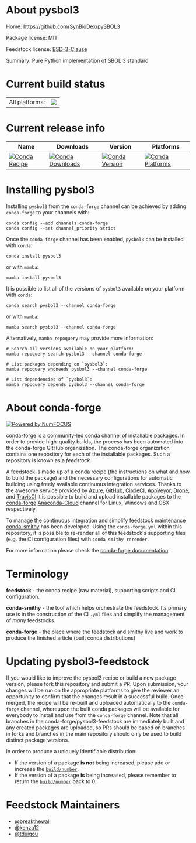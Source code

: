 About pysbol3
=============

Home: https://github.com/SynBioDex/pySBOL3

Package license: MIT

Feedstock license: [BSD-3-Clause](https://github.com/conda-forge/pysbol3-feedstock/blob/main/LICENSE.txt)

Summary: Pure Python implementation of SBOL 3 standard

Current build status
====================


<table><tr><td>All platforms:</td>
    <td>
      <a href="https://dev.azure.com/conda-forge/feedstock-builds/_build/latest?definitionId=15945&branchName=main">
        <img src="https://dev.azure.com/conda-forge/feedstock-builds/_apis/build/status/pysbol3-feedstock?branchName=main">
      </a>
    </td>
  </tr>
</table>

Current release info
====================

| Name | Downloads | Version | Platforms |
| --- | --- | --- | --- |
| [![Conda Recipe](https://img.shields.io/badge/recipe-pysbol3-green.svg)](https://anaconda.org/conda-forge/pysbol3) | [![Conda Downloads](https://img.shields.io/conda/dn/conda-forge/pysbol3.svg)](https://anaconda.org/conda-forge/pysbol3) | [![Conda Version](https://img.shields.io/conda/vn/conda-forge/pysbol3.svg)](https://anaconda.org/conda-forge/pysbol3) | [![Conda Platforms](https://img.shields.io/conda/pn/conda-forge/pysbol3.svg)](https://anaconda.org/conda-forge/pysbol3) |

Installing pysbol3
==================

Installing `pysbol3` from the `conda-forge` channel can be achieved by adding `conda-forge` to your channels with:

```
conda config --add channels conda-forge
conda config --set channel_priority strict
```

Once the `conda-forge` channel has been enabled, `pysbol3` can be installed with `conda`:

```
conda install pysbol3
```

or with `mamba`:

```
mamba install pysbol3
```

It is possible to list all of the versions of `pysbol3` available on your platform with `conda`:

```
conda search pysbol3 --channel conda-forge
```

or with `mamba`:

```
mamba search pysbol3 --channel conda-forge
```

Alternatively, `mamba repoquery` may provide more information:

```
# Search all versions available on your platform:
mamba repoquery search pysbol3 --channel conda-forge

# List packages depending on `pysbol3`:
mamba repoquery whoneeds pysbol3 --channel conda-forge

# List dependencies of `pysbol3`:
mamba repoquery depends pysbol3 --channel conda-forge
```


About conda-forge
=================

[![Powered by
NumFOCUS](https://img.shields.io/badge/powered%20by-NumFOCUS-orange.svg?style=flat&colorA=E1523D&colorB=007D8A)](https://numfocus.org)

conda-forge is a community-led conda channel of installable packages.
In order to provide high-quality builds, the process has been automated into the
conda-forge GitHub organization. The conda-forge organization contains one repository
for each of the installable packages. Such a repository is known as a *feedstock*.

A feedstock is made up of a conda recipe (the instructions on what and how to build
the package) and the necessary configurations for automatic building using freely
available continuous integration services. Thanks to the awesome service provided by
[Azure](https://azure.microsoft.com/en-us/services/devops/), [GitHub](https://github.com/),
[CircleCI](https://circleci.com/), [AppVeyor](https://www.appveyor.com/),
[Drone](https://cloud.drone.io/welcome), and [TravisCI](https://travis-ci.com/)
it is possible to build and upload installable packages to the
[conda-forge](https://anaconda.org/conda-forge) [Anaconda-Cloud](https://anaconda.org/)
channel for Linux, Windows and OSX respectively.

To manage the continuous integration and simplify feedstock maintenance
[conda-smithy](https://github.com/conda-forge/conda-smithy) has been developed.
Using the ``conda-forge.yml`` within this repository, it is possible to re-render all of
this feedstock's supporting files (e.g. the CI configuration files) with ``conda smithy rerender``.

For more information please check the [conda-forge documentation](https://conda-forge.org/docs/).

Terminology
===========

**feedstock** - the conda recipe (raw material), supporting scripts and CI configuration.

**conda-smithy** - the tool which helps orchestrate the feedstock.
                   Its primary use is in the construction of the CI ``.yml`` files
                   and simplify the management of *many* feedstocks.

**conda-forge** - the place where the feedstock and smithy live and work to
                  produce the finished article (built conda distributions)


Updating pysbol3-feedstock
==========================

If you would like to improve the pysbol3 recipe or build a new
package version, please fork this repository and submit a PR. Upon submission,
your changes will be run on the appropriate platforms to give the reviewer an
opportunity to confirm that the changes result in a successful build. Once
merged, the recipe will be re-built and uploaded automatically to the
`conda-forge` channel, whereupon the built conda packages will be available for
everybody to install and use from the `conda-forge` channel.
Note that all branches in the conda-forge/pysbol3-feedstock are
immediately built and any created packages are uploaded, so PRs should be based
on branches in forks and branches in the main repository should only be used to
build distinct package versions.

In order to produce a uniquely identifiable distribution:
 * If the version of a package **is not** being increased, please add or increase
   the [``build/number``](https://docs.conda.io/projects/conda-build/en/latest/resources/define-metadata.html#build-number-and-string).
 * If the version of a package **is** being increased, please remember to return
   the [``build/number``](https://docs.conda.io/projects/conda-build/en/latest/resources/define-metadata.html#build-number-and-string)
   back to 0.

Feedstock Maintainers
=====================

* [@breakthewall](https://github.com/breakthewall/)
* [@kenza12](https://github.com/kenza12/)
* [@tduigou](https://github.com/tduigou/)

